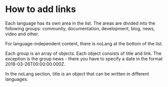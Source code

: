# How to add links

Each language has its own area in the list. The areas are divided into the following groups: community, documentation, development, blog, news, video and other.

For language-independent content, there is noLang at the bottom of the list.

Each group is an array of objects. Each object consists of title and link. The exception is the group news - there you have to specify a date in the format 2018-03-26T00:00:00.000Z.

In the noLang section, title is an object that can be written in different languages.